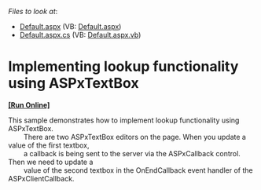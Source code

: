 <!-- default file list -->
*Files to look at*:

* [Default.aspx](./CS/WebSite/Default.aspx) (VB: [Default.aspx](./VB/WebSite/Default.aspx))
* [Default.aspx.cs](./CS/WebSite/Default.aspx.cs) (VB: [Default.aspx.vb](./VB/WebSite/Default.aspx.vb))
<!-- default file list end -->
# Implementing lookup functionality using ASPxTextBox
<!-- run online -->
**[[Run Online]](https://codecentral.devexpress.com/e157/)**
<!-- run online end -->


<p>This sample demonstrates how to implement lookup functionality using ASPxTextBox.<br />
        There are two ASPxTextBox editors on the page. When you update a value of the first textbox,<br />
        a callback is being sent to the server via the ASPxCallback control. Then we need to update a<br />
        value of the second textbox in the OnEndCallback event handler of the ASPxClientCallback.</p>

<br/>


